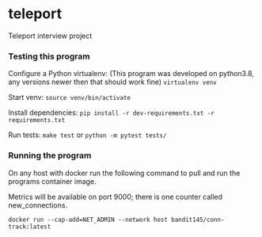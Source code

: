 # teleport
Teleport interview project

### Testing this program
Configure a Python virtualenv: (This program was developed on python3.8, any versions newer then that should work fine) 
```virtualenv venv```

Start venv: ```source venv/bin/activate```

Install dependencies: ```pip install -r dev-requirements.txt -r requirements.txt```

Run tests: ```make test``` or ```python -m pytest tests/```



### Running the program
On any host with docker run the following command to pull and run the programs container image.

Metrics will be available on port 9000; there is one counter called new_connections.

```docker run --cap-add=NET_ADMIN --network host bandit145/conn-track:latest```